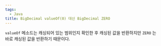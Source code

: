 ```yaml
---
tags:
  - Java
title: BigDecimal valueOf(0) 대신 BigDecimal ZERO
---
```


`valueOf` 메소드는 캐싱되어 있는 범위인지 확인한 후 캐싱된 값을 반환하지만 `ZERO` 는 바로 캐싱된 값을 반환하기 때문이다.
